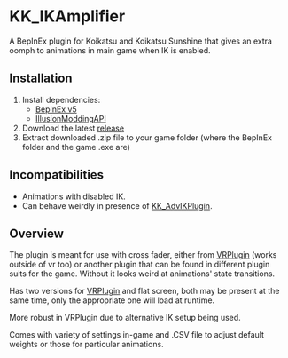 # KK_IKAmplifier
A BepInEx plugin for Koikatsu and Koikatsu Sunshine that gives an extra oomph to animations in main game when IK is enabled.

## Installation
1. Install dependencies: 
    - [BepInEx v5](https://github.com/BepInEx/BepInEx/releases)
    - [IllusionModdingAPI](https://github.com/IllusionMods/IllusionModdingAPI)
2. Download the latest [release](https://github.com/lotsofbears/KK_IKAmplifier/releases)
3. Extract downloaded .zip file to your game folder (where the BepInEx folder and the game .exe are)

## Incompatibilities
* Animations with disabled IK.
* Can behave weirdly in presence of [KK_AdvIKPlugin](https://github.com/OrangeSpork/AdvIKPlugin).
  
## Overview
The plugin is meant for use with cross fader, either from [VRPlugin](https://github.com/IllusionMods/KKS_VR/) (works outside of vr too) or another plugin that can be found in different plugin suits for the game.
Without it looks weird at animations' state transitions.

Has two versions for [VRPlugin](https://github.com/IllusionMods/KKS_VR/) and flat screen, both may be present at the same time, only the appropriate one will load at runtime.

More robust in VRPlugin due to alternative IK setup being used. 

Comes with variety of settings in-game and .CSV file to adjust default weights or those for particular animations.
